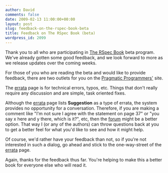 ```yaml
---
author: David
comments: false
date: 2009-02-13 11:00:00+00:00
layout: post
slug: feedback-on-the-rspec-book-beta
title: Feedback on The RSpec Book (beta)
wordpress_id: 2099
---
```


Thank you to all who are participating in [The RSpec Book](http://www.pragprog.com/titles/achbd/the-rspec-book) beta program. We've already gotten some good feedback, and we look forward to more as we release updates over the coming weeks.





For those of you who are reading the beta and would like to provide feedback, there are two outlets for you on the [Pragmatic Programmers'](http://www.pragprog.com/) site.





The [errata](http://www.pragprog.com/titles/achbd/errata) page is for technical errors, typos, etc. Things that don't really require any discussion and are simple, task oriented fixes.





Although the [errata](http://www.pragprog.com/titles/achbd/errata) page lists **Suggestion** as a type of errata, the system provides no opportunity for a conversation. Therefore, if you are making a comment like "I'm not sure I agree with the statement on page 37" or "you say x here and y there, which is it?", etc, then the [forum](http://forums.pragprog.com/forums/95) might be a better option. That way I (or any of the authors) can throw questions back at you to get a better feel for what you'd like to see and how it might help.





Of course, we'd rather have your feedback than not, so if you're not interested in such a dialog, go ahead and stick to the one-way-street of the [errata](http://www.pragprog.com/titles/achbd/errata) page.





Again, thanks for the feedback thus far. You're helping to make this a better book for everyone else who will read it.
